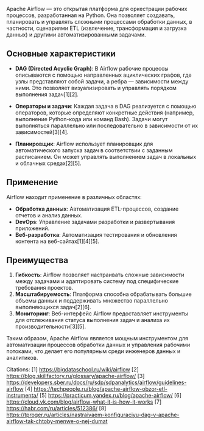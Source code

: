 Apache Airflow — это открытая платформа для оркестрации рабочих процессов, разработанная на Python. Она позволяет создавать, планировать и управлять сложными процессами обработки данных, в частности, сценариями ETL (извлечение, трансформация и загрузка данных) и другими автоматизированными задачами.

## Основные характеристики

- **DAG (Directed Acyclic Graph)**: В Airflow рабочие процессы описываются с помощью направленных ациклических графов, где узлы представляют собой задачи, а ребра — зависимости между ними. Это позволяет визуализировать и управлять порядком выполнения задач[1][2].

- **Операторы и задачи**: Каждая задача в DAG реализуется с помощью операторов, которые определяют конкретные действия (например, выполнение Python-кода или команд Bash). Задачи могут выполняться параллельно или последовательно в зависимости от их зависимостей[3][4].

- **Планировщик**: Airflow использует планировщик для автоматического запуска задач в соответствии с заданным расписанием. Он может управлять выполнением задач в локальных и облачных средах[2][5].

## Применение

Airflow находит применение в различных областях:

- **Обработка данных**: Автоматизация ETL-процессов, создание отчетов и анализ данных.
- **DevOps**: Управление задачами разработки и развертывания приложений.
- **Веб-разработка**: Автоматизация тестирования и обновления контента на веб-сайтах[1][4][5].

## Преимущества

1. **Гибкость**: Airflow позволяет настраивать сложные зависимости между задачами и адаптировать систему под специфические требования проектов.
2. **Масштабируемость**: Платформа способна обрабатывать большие объемы данных и поддерживать множество параллельно выполняющихся задач[2][6].
3. **Мониторинг**: Веб-интерфейс Airflow предоставляет инструменты для отслеживания статуса выполнения задач и анализа их производительности[3][5].

Таким образом, Apache Airflow является мощным инструментом для автоматизации процессов обработки данных и управления рабочими потоками, что делает его популярным среди инженеров данных и аналитиков.

Citations:
[1] https://bigdataschool.ru/wiki/airflow
[2] https://blog.skillfactory.ru/glossary/apache-airflow/
[3] https://developers.sber.ru/docs/ru/sdp/sdpanalytics/airflow/guidelines-airflow
[4] https://techpeople.ru/blog/apache-airflow-obzor-etl-instrumenta/
[5] https://practicum.yandex.ru/blog/apache-airflow/
[6] https://cloud.vk.com/blog/airflow-what-it-is-how-it-works
[7] https://habr.com/ru/articles/512386/
[8] https://tproger.ru/articles/nastraivaem-konfiguraciyu-dag-v-apache-airflow-tak-chtoby-menwe-o-nej-dumat